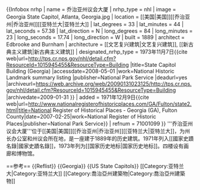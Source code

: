 {{Infobox nrhp
 | name = 乔治亚州议会大厦
 | nrhp_type = nhl
 | image = Georgia State Capitol, Atlanta, Georgia.jpg
 | location = [[美国|美国]][[乔治亚州|乔治亚州]][[亚特兰大|亚特兰大]]
 | lat_degrees = 33
 | lat_minutes = 44
 | lat_seconds = 57.38
 | lat_direction = N
 | long_degrees = 84
 | long_minutes = 23
 | long_seconds = 17.74
 | long_direction = W
 | built = 1889
 | architect = Edbrooke and Burnham<ref name=nrhp/>
 | architecture = [[文艺复兴建筑|文艺复兴建筑]], [[新古典主义建筑|新古典主义建筑]]<ref name=nrhp/>
 | designated_nrhp_type = 1973年11月7日<ref name="nhlsum">{{cite web|url=http://tps.cr.nps.gov/nhl/detail.cfm?ResourceId=1015945455&ResourceType=Building |title=State Capitol Building (Georgia) |accessdate=2008-05-01 |work=National Historic Landmark summary listing |publisher=National Park Service |deadurl=yes |archiveurl=https://web.archive.org/web/20090131023125/http://tps.cr.nps.gov/nhl/detail.cfm?ResourceId=1015945455&ResourceType=Building |archivedate=2009-01-31 }}</ref>
 | added = 1971年12月9日<ref name=nrhp>{{cite web|url=http://www.nationalregisterofhistoricplaces.com/GA/Fulton/state2.html|title=National Register of Historical Places - Georgia (GA), Fulton County|date=2007-02-25|work=National Register of Historic Places|publisher=National Park Service}}</ref>
 | refnum = 71001099
}}
'''乔治亚州议会大厦'''位于[[美国|美国]][[乔治亚州|乔治亚州]][[亚特兰大|亚特兰大]]，为州长办公室和州议会所在地，是一座建于1889年的历史建筑。1971年列入[[國家史蹟名錄|國家史蹟名錄]]，1973年列为[[国家历史地标|国家历史地标]]。四楼设有画廊和博物馆。

==参考==
{{Reflist}}
{{Georgia}}
{{US State Capitols}}
[[Category:亚特兰大|Category:亚特兰大]]
[[Category:喬治亞州建築物|Category:喬治亞州建築物]]
